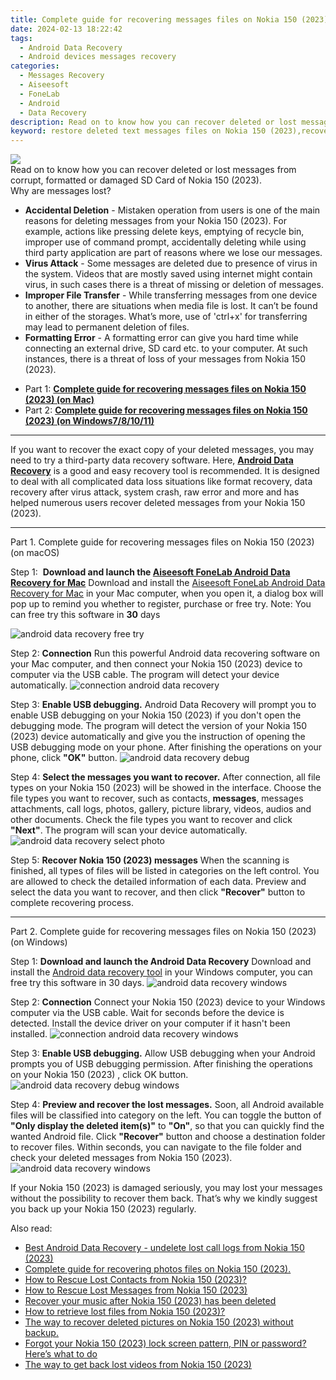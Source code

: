 ```yaml
---
title: Complete guide for recovering messages files on Nokia 150 (2023)
date: 2024-02-13 18:22:42
tags: 
  - Android Data Recovery
  - Android devices messages recovery
categories: 
  - Messages Recovery
  - Aiseesoft
  - FoneLab
  - Android
  - Data Recovery
description: Read on to know how you can recover deleted or lost messages from corrupt, formatted or damaged SD Card of Nokia 150 (2023).
keyword: restore deleted text messages files on Nokia 150 (2023),recover lost text messages from Nokia 150 (2023),broken Nokia 150 (2023) text messages recovery solution,Regain missing messages on Nokia 150 (2023),recover lost messages from Nokia 150 (2023),Recover deleted text messages,how to recover messages in Nokia 150 (2023),how to retrieve deleted messages from my Nokia 150 (2023),Nokia 150 (2023) deleted messages,how to get back deleted messages Nokia 150 (2023) phone,how to restore your files from Nokia 150 (2023),Nokia 150 (2023) reset but recover messages
---
```


<img src="https://img0mobiles.techidaily.com/images/best-assets/devices/nokia/nokia-150-(2023)/3.jpg" class="atpl-imgstyle"  />

<div class="atpl-content atpl-for-fonelab-android recover-messages">

<div class="atpl-post-description-part-1">
Read on to know how you can recover deleted or lost messages from corrupt, formatted or damaged SD Card of Nokia 150 (2023).
</div>




<div class="atpl-post-description-part-2">
<div class="tpl-content-sub-paragraph-title">
  Why are messages lost?
</div>
<div class="tpl-content-sub-paragraph-content">
  <ul class="tpl-content-sub-paragraph-ul-style">
    <li><strong>Accidental Deletion</strong> - Mistaken operation from users is one of the main reasons for deleting messages from your Nokia 150 (2023). For example, actions like pressing delete keys, emptying of recycle bin, improper use of command prompt, accidentally deleting while using third party application are part of reasons where we lose our messages.</li>
    <li><strong>Virus Attack</strong> - Some messages are deleted due to presence of virus in the system. Videos that are mostly saved using internet might contain virus, in such cases there is a threat of missing or deletion of messages.</li>
    <li><strong>Improper File Transfer</strong> - While transferring messages from one device to another, there are situations when media file is lost. It can’t be found in either of the storages. What’s more, use of 'ctrl+x' for transferring may lead to permanent deletion of files. </li>
    <li><strong>Formatting Error</strong> - A formatting error can give you hard time while connecting an external drive, SD card etc. to your computer. At such instances, there is a threat of loss of your messages from Nokia 150 (2023).</li>
  </ul>
</div>
</div>

<ul>
  <li>Part 1: <strong><a href="#p1">Complete guide for recovering messages files on Nokia 150 (2023) (on Mac)</a></strong></li>
  <li>Part 2: <strong><a href="#p2">Complete guide for recovering messages files on Nokia 150 (2023) (on Windows7/8/10/11)</a></strong></li>
</ul>

<hr>
<div class="atpl-post-description-part-3">
<div class="tpl-content-sub-paragraph-normal">
  <p>
    If you want to recover the exact copy of your deleted messages, you may need to try a third-party data recovery software. Here, <a href="https://tools.techidaily.com/aiseesoft-android-data-recovery/" target="_blank" rel="noopener"><strong>Android Data Recovery</strong></a> is a good and easy recovery tool is recommended. It is designed to deal with all complicated data loss situations like format recovery, data recovery after virus attack, system crash, raw error and more and has helped numerous users recover deleted messages from your Nokia 150 (2023).
  </p>
</div>
</div>


<!-- Part 1 -->
<a id="p1" name="p1" ></a><hr>

<div>
  <span class="atpl-step-part-style">Part 1. Complete guide for recovering messages files on Nokia 150 (2023) (on macOS)</span>
</div>  

<span class="atpl-stepstyle-a"><span>Step 1: </span></span> <strong>Download and launch the <a href="https://tools.techidaily.com/aiseesoft-android-data-recovery-for-mac/" target="_blank" rel="noopener">Aiseesoft FoneLab Android Data Recovery for Mac</a></strong>
Download and install the <a href="https://tools.techidaily.com/aiseesoft-android-data-recovery-for-mac/" target="_blank" rel="noopener">Aiseesoft FoneLab Android Data Recovery for Mac</a> in your Mac computer, when you open it, a dialog box will pop up to remind you whether to register, purchase or free try.
Note: You can free try this software in <strong>30</strong> days

<img src="https://tools.techidaily.com/images/apps/aiseesoft/android-data-recovery/mac-free-try.png" class="atpl-imgstyle" alt="android data recovery free try" />

<span class="atpl-stepstyle-a"><span>Step 2: </span></span> <strong>Connection</strong>
Run this powerful Android data recovering software on your Mac computer, and then connect your Nokia 150 (2023) device to computer via the USB cable. The program will detect your device automatically.
<img src="https://tools.techidaily.com/images/apps/aiseesoft/android-data-recovery/mac-connection-interface.jpg" class="atpl-imgstyle" alt="connection android data recovery" />

<span class="atpl-stepstyle-a"><span>Step 3: </span></span> <strong>Enable USB debugging.</strong>
Android Data Recovery will prompt you to enable USB debugging on your Nokia 150 (2023)  if you don't open the debugging mode. The program will detect the version of your Nokia 150 (2023) device automatically and give you the instruction of opening the USB debugging mode on your phone. After finishing the operations on your phone, click <strong>"OK"</strong> button.
<img src="https://tools.techidaily.com/images/apps/aiseesoft/android-data-recovery/mac-android-usb-debug.jpg"  class="atpl-imgstyle" alt="android data recovery debug" />

<span class="atpl-stepstyle-a"><span>Step 4: </span></span> <strong>Select the messages you want to recover.</strong>
After connection, all file types on your Nokia 150 (2023) will be showed in the interface. Choose the file types you want to recover, such as contacts, <strong>messages</strong>, messages attachments, call logs, photos, gallery, picture library, videos, audios and other documents. Check the file types you want to recover and click  <b>"Next"</b>. The program will scan your device automatically.
<img src="https://tools.techidaily.com/images/apps/aiseesoft/android-data-recovery/mac-choose-type-messages.jpg" class="atpl-imgstyle" alt="android data recovery select photo" />

<span class="atpl-stepstyle-a"><span>Step 5: </span></span> <strong>Recover Nokia 150 (2023) messages</strong>
When the scanning is finished, all types of files will be listed in categories on the left control. You are allowed to check the detailed information of each data. Preview and select the data you want to recover, and then click <b>"Recover"</b> button to complete recovering process.

<a id="p2" name="p2"></a><hr>

<div class="atpl-step-part-style">Part 2. Complete guide for recovering messages files on Nokia 150 (2023) (on Windows)</div>

<span class="atpl-stepstyle-a"><span>Step 1: </span></span> <strong>Download and launch the Android Data Recovery</strong>
Download and install the <a href="https://tools.techidaily.com/aiseesoft-android-data-recovery-for-win/" target="_blank" rel="noopener">Android data recovery tool</a> in your Windows computer, you can free try this software in 30 days.
<img src="https://tools.techidaily.com/images/apps/aiseesoft/android-data-recovery/win-start-interface.png"  class="atpl-imgstyle" alt="android data recovery windows" />

<span class="atpl-stepstyle-a"><span>Step 2: </span></span> <strong>Connection</strong>
Connect your Nokia 150 (2023) device to your Windows computer via the USB cable. Wait for seconds before the device is detected. Install the device driver on your computer if it hasn't been installed.
<img src="https://tools.techidaily.com/images/apps/aiseesoft/android-data-recovery/win-connection-interface.png" class="atpl-imgstyle" alt="connection android data recovery windows" />

<span class="atpl-stepstyle-a"><span>Step 3: </span></span> <strong>Enable USB debugging.</strong>
Allow USB debugging when your Android prompts you of USB debugging permission. After finishing the operations on your Nokia 150 (2023) , click OK button.
<img src="https://tools.techidaily.com/images/apps/aiseesoft/android-data-recovery/win-android-usb-debug.png" class="atpl-imgstyle" alt="android data recovery debug windows" />

<span class="atpl-stepstyle-a"><span>Step 4: </span></span> <strong>Preview and recover the lost messages.</strong>
Soon, all Android available files will be classified into category on the left. You can toggle the button of <b>"Only display the deleted item(s)"</b> to <b>"On"</b>, so that you can quickly find the wanted Android file. Click <b>"Recover"</b> button and choose a destination folder to recover files. Within seconds, you can navigate to the file folder and check your deleted messages from Nokia 150 (2023).
<img src="https://tools.techidaily.com/images/apps/aiseesoft/android-data-recovery/win-recover-messages.jpg" class="atpl-imgstyle" alt="android data recovery windows" />

<div class="atpl-post-description-part-4">
<div class="tpl-content-sub-paragraph-normal">
    <p>
        If your Nokia 150 (2023) is damaged seriously, you may lost your messages without the possibility to recover them back. That’s why we kindly suggest you back up your Nokia 150 (2023) regularly.
    </p>
</div>
</div>

<ins class="adsbygoogle"
     style="display:block"
     data-ad-client="ca-pub-7571918770474297"
     data-ad-slot="8358498916"
     data-ad-format="auto"
     data-full-width-responsive="true"></ins>

<span class="atpl-alsoreadstyle">Also read:</span>
<div><ul>
<li><a href="/best-android-data-recovery-undelete-lost-call-logs-from-nokia-150-2023-by-fonelab-android-recover-call-logs/" target="_blank" rel="noopener"><u>Best Android Data Recovery - undelete lost call logs from Nokia 150 (2023)</u></a></li>
<li><a href="/complete-guide-for-recovering-photos-files-on-nokia-150-2023-by-fonelab-android-recover-photos/" target="_blank" rel="noopener"><u>Complete guide for recovering photos files on Nokia 150 (2023).</u></a></li>
<li><a href="/how-to-rescue-lost-contacts-from-nokia-150-2023-by-fonelab-android-recover-contacts/" target="_blank" rel="noopener"><u>How to Rescue Lost Contacts from Nokia 150 (2023)?</u></a></li>
<li><a href="/how-to-rescue-lost-messages-from-nokia-150-2023-by-fonelab-android-recover-messages/" target="_blank" rel="noopener"><u>How to Rescue Lost Messages from Nokia 150 (2023)</u></a></li>
<li><a href="/recover-your-music-after-nokia-150-2023-has-been-deleted-by-fonelab-android-recover-music/" target="_blank" rel="noopener"><u>Recover your music after Nokia 150 (2023) has been deleted</u></a></li>
<li><a href="/how-to-retrieve-lost-files-from-nokia-150-2023-by-fonelab-android-recover-data/" target="_blank" rel="noopener"><u>How to retrieve lost files from Nokia 150 (2023)?</u></a></li>
<li><a href="/the-way-to-recover-deleted-pictures-on-nokia-150-2023-without-backup-by-fonelab-android-recover-pictures/" target="_blank" rel="noopener"><u>The way to recover deleted pictures on Nokia 150 (2023) without backup.</u></a></li>
<li><a href="/forgot-your-nokia-150-2023-lock-screen-pattern-pin-or-password-here-s-what-to-do-by-drfone-android-unlock-android-unlock/" target="_blank" rel="noopener"><u>Forgot your Nokia 150 (2023) lock screen pattern, PIN or password? Here’s what to do</u></a></li>
<li><a href="/the-way-to-get-back-lost-videos-from-nokia-150-2023-by-fonelab-android-recover-video/" target="_blank" rel="noopener"><u>The way to get back lost videos from Nokia 150 (2023)</u></a></li>
</ul></div>

</div>
